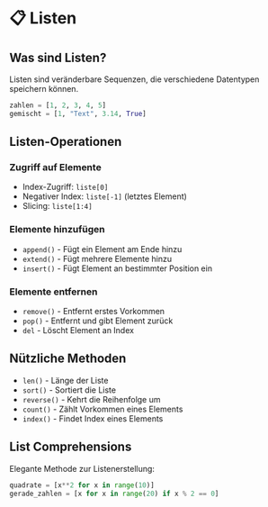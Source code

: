 # 📋 Listen

## Was sind Listen?

Listen sind veränderbare Sequenzen, die verschiedene Datentypen speichern können.

```python
zahlen = [1, 2, 3, 4, 5]
gemischt = [1, "Text", 3.14, True]
```

## Listen-Operationen

### Zugriff auf Elemente

- Index-Zugriff: `liste[0]`
- Negativer Index: `liste[-1]` (letztes Element)
- Slicing: `liste[1:4]`

### Elemente hinzufügen

- `append()` - Fügt ein Element am Ende hinzu
- `extend()` - Fügt mehrere Elemente hinzu
- `insert()` - Fügt Element an bestimmter Position ein

### Elemente entfernen

- `remove()` - Entfernt erstes Vorkommen
- `pop()` - Entfernt und gibt Element zurück
- `del` - Löscht Element an Index

## Nützliche Methoden

- `len()` - Länge der Liste
- `sort()` - Sortiert die Liste
- `reverse()` - Kehrt die Reihenfolge um
- `count()` - Zählt Vorkommen eines Elements
- `index()` - Findet Index eines Elements

## List Comprehensions

Elegante Methode zur Listenerstellung:

```python
quadrate = [x**2 for x in range(10)]
gerade_zahlen = [x for x in range(20) if x % 2 == 0]
```